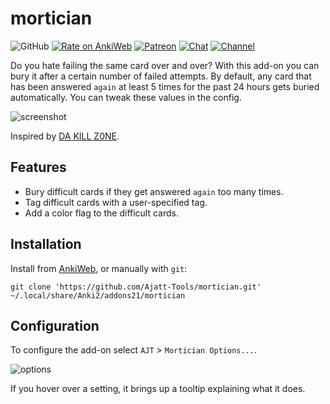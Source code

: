 # mortician

![GitHub](https://img.shields.io/github/license/Ajatt-Tools/mortician)
[![Rate on AnkiWeb](https://glutanimate.com/logos/ankiweb-rate.svg)](https://ankiweb.net/shared/info/1255924302)
[![Patreon](https://img.shields.io/badge/patreon-support-orange)](https://www.patreon.com/bePatron?u=43555128)
[![Chat](https://img.shields.io/badge/chat-join-green.svg)](https://tatsumoto-ren.github.io/blog/join-our-community.html)
[![Channel](https://shields.io/badge/channel-subscribe-blue?logo=telegram&color=3faee8)](https://t.me/ajatt_tools)

Do you hate failing the same card over and over?
With this add-on you can bury it after a certain number of failed attempts.
By default, any card that has been answered `again` at least 5 times for the past 24 hours
gets buried automatically. You can tweak these values in the config.

![screenshot](https://user-images.githubusercontent.com/69171671/120607628-e3470c00-c43f-11eb-89c2-65828d5a541a.png)

Inspired by [DA KILL Z0NE](https://ankiweb.net/shared/info/1565222544).

## Features

* Bury difficult cards if they get answered `again` too many times.
* Tag difficult cards with a user-specified tag.
* Add a color flag to the difficult cards.

## Installation

Install from [AnkiWeb](https://ankiweb.net/shared/info/1255924302), or manually with `git`:

```
git clone 'https://github.com/Ajatt-Tools/mortician.git' ~/.local/share/Anki2/addons21/mortician
```

## Configuration

To configure the add-on select `AJT` > `Mortician Options...`.

![options](https://user-images.githubusercontent.com/69171671/120606253-81d26d80-c43e-11eb-8111-32bfa24d9db2.png)

If you hover over a setting, it brings up a tooltip explaining what it does.
